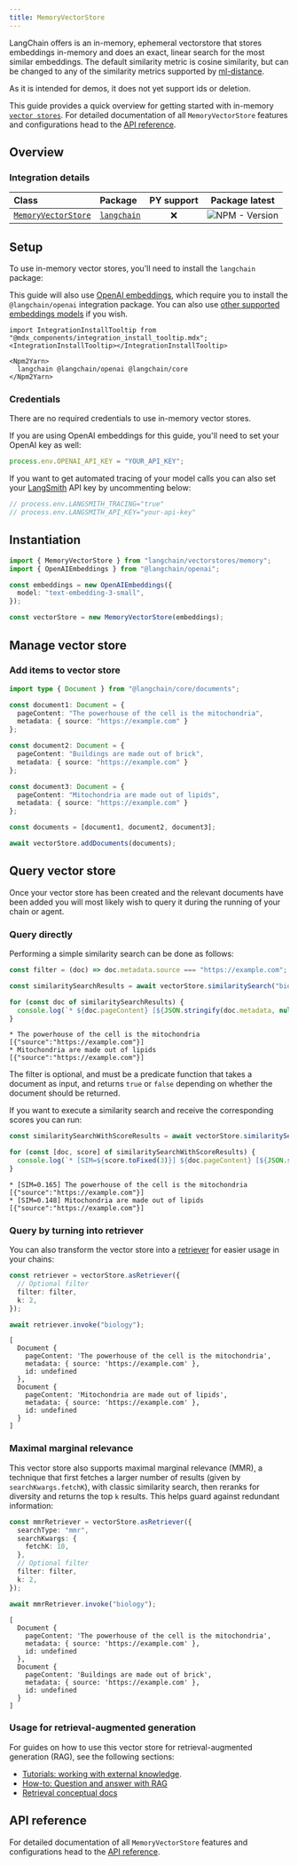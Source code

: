 ```yaml
---
title: MemoryVectorStore
---
```


LangChain offers is an in-memory, ephemeral vectorstore that stores embeddings in-memory and does an exact, linear search for the most similar embeddings. The default similarity metric is cosine similarity, but can be changed to any of the similarity metrics supported by [ml-distance](https://mljs.github.io/distance/modules/similarity.html).

As it is intended for demos, it does not yet support ids or deletion.

This guide provides a quick overview for getting started with in-memory [`vector stores`](/oss/concepts/#vectorstores). For detailed documentation of all `MemoryVectorStore` features and configurations head to the [API reference](https://api.js.langchain.com/classes/langchain.vectorstores_memory.MemoryVectorStore.html).

## Overview

### Integration details

| Class | Package | PY support |  Package latest |
| :--- | :--- | :---: | :---: |
| [`MemoryVectorStore`](https://api.js.langchain.com/classes/langchain.vectorstores_memory.MemoryVectorStore.html) | [`langchain`](https://www.npmjs.com/package/langchain) | ❌ |  ![NPM - Version](https://img.shields.io/npm/v/langchain?style=flat-square&label=%20&) |

## Setup

To use in-memory vector stores, you'll need to install the `langchain` package:

This guide will also use [OpenAI embeddings](/oss/integrations/text_embedding/openai), which require you to install the `@langchain/openai` integration package. You can also use [other supported embeddings models](/oss/integrations/text_embedding) if you wish.

```{=mdx}
import IntegrationInstallTooltip from "@mdx_components/integration_install_tooltip.mdx";
<IntegrationInstallTooltip></IntegrationInstallTooltip>

<Npm2Yarn>
  langchain @langchain/openai @langchain/core
</Npm2Yarn>
```
### Credentials

There are no required credentials to use in-memory vector stores.

If you are using OpenAI embeddings for this guide, you'll need to set your OpenAI key as well:

```typescript
process.env.OPENAI_API_KEY = "YOUR_API_KEY";
```
If you want to get automated tracing of your model calls you can also set your [LangSmith](https://docs.smith.langchain.com/) API key by uncommenting below:

```typescript
// process.env.LANGSMITH_TRACING="true"
// process.env.LANGSMITH_API_KEY="your-api-key"
```
## Instantiation


```typescript
import { MemoryVectorStore } from "langchain/vectorstores/memory";
import { OpenAIEmbeddings } from "@langchain/openai";

const embeddings = new OpenAIEmbeddings({
  model: "text-embedding-3-small",
});

const vectorStore = new MemoryVectorStore(embeddings);
```
## Manage vector store

### Add items to vector store


```typescript
import type { Document } from "@langchain/core/documents";

const document1: Document = {
  pageContent: "The powerhouse of the cell is the mitochondria",
  metadata: { source: "https://example.com" }
};

const document2: Document = {
  pageContent: "Buildings are made out of brick",
  metadata: { source: "https://example.com" }
};

const document3: Document = {
  pageContent: "Mitochondria are made out of lipids",
  metadata: { source: "https://example.com" }
};

const documents = [document1, document2, document3];

await vectorStore.addDocuments(documents);
```
## Query vector store

Once your vector store has been created and the relevant documents have been added you will most likely wish to query it during the running of your chain or agent. 

### Query directly

Performing a simple similarity search can be done as follows:


```typescript
const filter = (doc) => doc.metadata.source === "https://example.com";

const similaritySearchResults = await vectorStore.similaritySearch("biology", 2, filter)

for (const doc of similaritySearchResults) {
  console.log(`* ${doc.pageContent} [${JSON.stringify(doc.metadata, null)}]`);
}
```
```output
* The powerhouse of the cell is the mitochondria [{"source":"https://example.com"}]
* Mitochondria are made out of lipids [{"source":"https://example.com"}]
```
The filter is optional, and must be a predicate function that takes a document as input, and returns `true` or `false` depending on whether the document should be returned.

If you want to execute a similarity search and receive the corresponding scores you can run:


```typescript
const similaritySearchWithScoreResults = await vectorStore.similaritySearchWithScore("biology", 2, filter)

for (const [doc, score] of similaritySearchWithScoreResults) {
  console.log(`* [SIM=${score.toFixed(3)}] ${doc.pageContent} [${JSON.stringify(doc.metadata)}]`);
}
```
```output
* [SIM=0.165] The powerhouse of the cell is the mitochondria [{"source":"https://example.com"}]
* [SIM=0.148] Mitochondria are made out of lipids [{"source":"https://example.com"}]
```
### Query by turning into retriever

You can also transform the vector store into a [retriever](/oss/concepts/retrievers) for easier usage in your chains:


```typescript
const retriever = vectorStore.asRetriever({
  // Optional filter
  filter: filter,
  k: 2,
});

await retriever.invoke("biology");
```
```output
[
  Document {
    pageContent: 'The powerhouse of the cell is the mitochondria',
    metadata: { source: 'https://example.com' },
    id: undefined
  },
  Document {
    pageContent: 'Mitochondria are made out of lipids',
    metadata: { source: 'https://example.com' },
    id: undefined
  }
]
```
### Maximal marginal relevance

This vector store also supports maximal marginal relevance (MMR), a technique that first fetches a larger number of results (given by `searchKwargs.fetchK`), with classic similarity search, then reranks for diversity and returns the top `k` results. This helps guard against redundant information:


```typescript
const mmrRetriever = vectorStore.asRetriever({
  searchType: "mmr",
  searchKwargs: {
    fetchK: 10,
  },
  // Optional filter
  filter: filter,
  k: 2,
});

await mmrRetriever.invoke("biology");
```
```output
[
  Document {
    pageContent: 'The powerhouse of the cell is the mitochondria',
    metadata: { source: 'https://example.com' },
    id: undefined
  },
  Document {
    pageContent: 'Buildings are made out of brick',
    metadata: { source: 'https://example.com' },
    id: undefined
  }
]
```
### Usage for retrieval-augmented generation

For guides on how to use this vector store for retrieval-augmented generation (RAG), see the following sections:

- [Tutorials: working with external knowledge](/oss/tutorials/#working-with-external-knowledge).
- [How-to: Question and answer with RAG](/oss/how-to/#qa-with-rag)
- [Retrieval conceptual docs](/oss/concepts/retrieval)

## API reference

For detailed documentation of all `MemoryVectorStore` features and configurations head to the [API reference](https://api.js.langchain.com/classes/langchain.vectorstores_memory.MemoryVectorStore.html).
